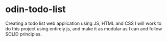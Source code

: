 # odin-todo-list
Creating a todo list web application using JS, HTML and CSS
I will work to do this project using entirely js, and make it as
modular as I can and follow SOLID principles.
